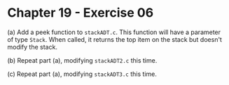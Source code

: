 # Chapter 19 - Exercise 06

(a) Add a peek function to `stackADT.c`.  This function will have a parameter of
type `Stack`.  When called, it returns the top item on the stack but doesn't
modify the stack.

(b) Repeat part (a), modifying `stackADT2.c` this time.

(c) Repeat part (a), modifying `stackADT3.c` this time.
